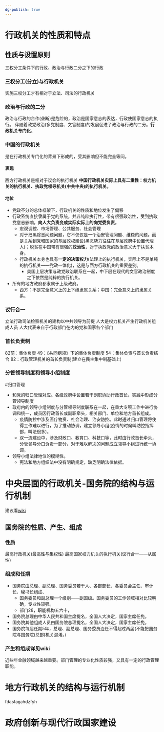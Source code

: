 ```yaml
---
dg-publish: true
---
```

# 行政机关的性质和特点
## 性质与设置原则
三权分工条件下的行政、政治与行政二分之下的行政
### 三权分工(分立)与行政机关
实施三权分工才有相对于立法、司法的行政机关
### **政治与行政的二分**
政治与行政的合作(垄断)是危险的，政治是国家意志的表达，行政使国家意志的执行。
伴随着政党政治(多党制度、文官制度)的发展促进了政治与行政的二分。**行政机关专门化**。
### 中国的行政机关
是在行政机关专门化的背景下形成的，受其影响但不能完全等同。
#### 表现
西方行政机关是相对于议会的执行机关
**中国行政机关实际上具有二重性：权力机关的执行机关、执政党领导机关(中共中央)的执行机关。**
#### 地位
- 党政不分的总体框架下，行政机关的性质和地位发生了偏移
- 行政系统直接隶属于党的系统，并非纯粹执行性，带有很强政治性，受到执政党意志影响。**向人大负责变成实际实际上的向党委负责**。
	- 宏观调控、市场管理、公共服务、社会管理
	- 对于扫黑除恶问题问题，它不仅仅是一个治安管理问题、维稳的问题，而是关系到党和国家的基层政权建设(黑恶势力往往在基层政府中设置代理人)；脱贫在中国带有很强的**政治性**，对于执政党的政治意义大于扶贫本身。
	- 行政机关本身也具有**一定的决策权力**(法理上的执行机关，实际上不是单纯的执行机关——党政一体化)，这是与西方行政机关的重要差别。
		- 美国上层决策与政党政治联系在一起，中下层在现代的文官政治制度之下依然是纯粹的执行机关。
- 所有的地方政府都隶属于上级政府。
	- 西方：不是完全意义上的上下级隶属关系；中国：完全意义上的隶属关系。
### 议行合一
立法行政司法检察机关的建构以中共领导为前提
人大是权力机关产生行政机关组成人员
人大代表来自于行政部门在内的党和国家各个部门
### 首长负责制
82前：集体负责
49：《共同纲领》下的集体负责制度
54：集体负责与首长负责结合
82：行政管理机关的首长负责制(建立在民主集中制基础上)
### 分管领导制度和领导小组制度
#归口管理
- 和党的归口管理对应。各级政府中设置若干副职协助行政首长，实践中形成分管领导制度
- 政府内的领导小组制度与分管领导制度联系在一起，在重大专项工作中进行协调和统一，成员因行政首长或副职牵头，相关部门、单位和地方首长组成。
	- 疫情防控中涉及医疗物资、社会治理、治安防控。此时通过归口管理将使得工作难以进行，为了推动协调，建立领导小组(疫情的时候叫防控指挥部，叫法很多)。
	- 双一流建设中，涉及财政口、教育口、科技口等，此时由行政首长牵头，分管领导分口负责一部分，对于难以解决的问题成立领导小组进行统一协调。
- 领导小组法律地位的模糊性。
	- 宪法和地方组织法中没有明确规定，缺乏明确法律依据。


# 中央层面的行政机关-国务院的结构与运行机制

建议看[wiki](obsidian://open?vault=%E5%A4%A7%E4%BA%8C%E4%B8%8B&file=%E5%BD%93%E4%BB%A3%E4%B8%AD%E5%9B%BD%E6%94%BF%E5%BA%9C%E4%B8%8E%E6%94%BF%E6%B2%BB%2Fresource%2F%E4%B8%AD%E5%8D%8E%E4%BA%BA%E6%B0%91%E5%85%B1%E5%92%8C%E5%9B%BD%E5%9B%BD%E5%8A%A1%E9%99%A2.pdf)
## 国务院的性质、产生、组成
### 性质
最高行政机关(最高性与集权性)
最高国家权力机关的执行机关(议行合一——从属性)
### 组成和任期
- 国务院由总理、副总理、国务委员若干人、各部部长、各委员会主任、审计长、秘书长组成、
	- 国务委员和副总理一个级别——副国级。国务委员的工作领域相对比较明确，专业性较强。
	- 部门28，职能机构五六十，
- 国务院总理由中华人民共和国主席提名，全国人大决定，国家主席任免。
- 国务院其他组成人员由国务院总理提名，全国人大决定，国家主席任免。
- 国务院每届任期5年，总理、副总理、国务委员连任不得超过两届(不能把国务院与国务院(总部)机关混淆。)
### 产生和组成详见wiki


近些年金融领域越来越重要。部门管理的专业化性质较强，又具有一定的行政管理职能。
# 地方行政机关的结构与运行机制
fdasfagahdzfyh

# 政府创新与现代行政国家建设